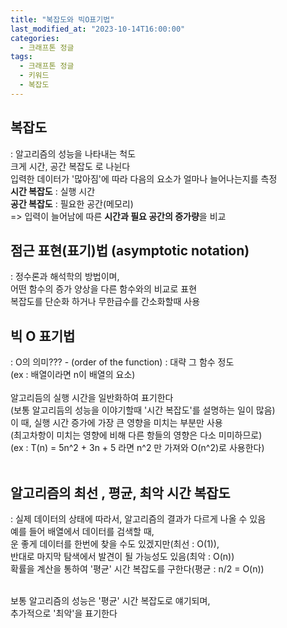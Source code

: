 ```yaml
---
title: "복잡도와 빅O표기법"
last_modified_at: "2023-10-14T16:00:00"
categories:
  - 크래프톤 정글
tags:
  - 크래프톤 정글
  - 키워드
  - 복잡도
---
```


## 복잡도
 : 알고리즘의 성능을 나타내는 척도<br>
 크게 시간, 공간 복잡도 로 나뉜다<br>
 입력한 데이터가 '많아짐'에 따라 다음의 요소가 얼마나 늘어나는지를 측정<br>
 <b>시간 복잡도</b> : 실행 시간<br>
 <b>공간 복잡도</b> : 필요한 공간(메모리)<br>
 => 입력이 늘어남에 따른 <b>시간과 필요 공간의 증가량</b>을 비교

## 점근 표현(표기)법 (asymptotic notation)
 : 정수론과 해석학의 방법이며,<br>
 어떤 함수의 증가 양상을 다른 함수와의 비교로 표현<br>
 복잡도를 단순화 하거나 무한급수를 간소화할때 사용

## 빅 O 표기법
 : O의 의미??? - (order of the function) : 대략 그 함수 정도<br>
 (ex : 배열이라면 n이 배열의 요소)<br><br>
 알고리듬의 실행 시간을 일반화하여 표기한다<br>
 (보통 알고리듬의 성능을 이야기할때 '시간 복잡도'를 설명하는 일이 많음)<br>
 이 때, 실행 시간 증가에 가장 큰 영향을 미치는 부분만 사용<br>
 (최고차항이 미치는 영향에 비해 다른 항들의 영향은 다소 미미하므로)<br>
 (ex : T(n) = 5n^2 + 3n + 5 라면 n^2 만 가져와 O(n^2)로 사용한다)<br><br>
 
## 알고리즘의 최선 , 평균, 최악 시간 복잡도
 : 실제 데이터의 상태에 따라서, 알고리즘의 결과가 다르게 나올 수 있음<br>
   예를 들어 배열에서 데이터를 검색할 때,<br>
   운 좋게 데이터를 한번에 찾을 수도 있겠지만(최선 : O(1)),<br>
   반대로 마지막 탐색에서 발견이 될 가능성도 있음(최악 : O(n))<br>
   확률을 계산을 통하여 '평균' 시간 복잡도를 구한다(평균 : n/2 = O(n))<br><br>

   보통 알고리즘의 성능은 '평균' 시간 복잡도로 얘기되며,<br>
   추가적으로 '최악'을 표기한다<br>

